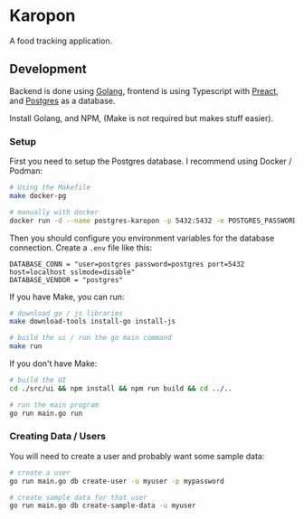 
# Karopon

A food tracking application.

## Development

Backend is done using [Golang](https://go.dev/), frontend is using Typescript with [Preact](https://preactjs.com/), and [Postgres](https://www.postgresql.org/) as a database.

Install Golang, and NPM, (Make is not required but makes stuff easier).

### Setup

First you need to setup the Postgres database. I recommend using Docker / Podman:
```sh
# Using the Makefile
make docker-pg

# manually with docker 
docker run -d --name postgres-karopon -p 5432:5432 -e POSTGRES_PASSWORD=postgres -d postgres
```

Then you should configure you environment variables for the database connection.
Create a `.env` file like this:
```
DATABASE_CONN = "user=postgres password=postgres port=5432 host=localhost sslmode=disable"
DATABASE_VENDOR = "postgres"
```

If you have Make, you can run:
```sh
# download go / js libraries
make download-tools install-go install-js 

# build the ui / run the go main command
make run
```

If you don't have Make:
```sh
# build the UI
cd ./src/ui && npm install && npm run build && cd ../..

# run the main program
go run main.go run
```

### Creating Data / Users

You will need to create a user and probably want some sample data:
```sh
# create a user
go run main.go db create-user -u myuser -p mypassword

# create sample data for that user
go run main.go db create-sample-data -u myuser
```


